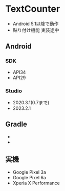 # TextCounter
- Android 5.1以降で動作
- 貼り付け機能 実装途中
## Android 
### SDK 
- API34
- API29
### Studio
- 2020.3.1(0.7まで)
- 2023.2.1
## Gradle
-
-
## 実機
- Google Pixel 3a
- Google Pixel 6a
- Xperia X Performance
